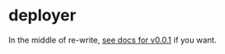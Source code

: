 # deployer

In the middle of re-write,
[see docs for v0.0.1](https://github.com/brianloveswords/deployer/tree/v0.0.1)
if you want.

